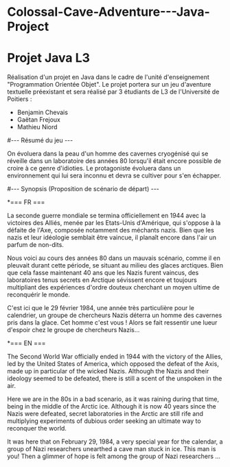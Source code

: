 # Colossal-Cave-Adventure---Java-Project
Projet Java L3
=
Réalisation d'un projet en Java dans le cadre de l'unité d'enseignement "Programmation Orientée Objet".
Le projet portera sur un jeu d'aventure textuelle préexistant et sera réalisé par 3 étudiants de L3 de l'Université de Poitiers :

- Benjamin Chevais
- Gaëtan Frejoux
- Mathieu Niord

#--- Résumé du jeu ---

On évoluera dans la peau d'un homme des cavernes cryogénisé qui se réveille dans un laboratoire des années 80 lorsqu'il était encore
possible de croire à ce genre d'idioties. Le protagoniste évoluera dans un environnement qui lui sera inconnu et devra se cultiver pour
s'en échapper.

#--- Synopsis (Proposition de scénario de départ) ---

*=== FR ===

La seconde guerre mondiale se termina officiellement en 1944 avec la victoires des Alliés, menée par les Etats-Unis d'Amérique, qui s'oppose à la défaite de l'Axe, composée notamment des méchants nazis. Bien que les nazis et leur idéologie semblait être vaincue, il planaît encore dans l'air un parfum de non-dits.

Nous voici au cours des années 80 dans un mauvais scénario, comme il en pleuvait durant cette période, se situant au milieu des glaces arctiques. Bien que cela fasse maintenant 40 ans que les Nazis furent vaincus, des laboratoires tenus secrets en Arctique sévissent encore et toujours multipliant des expériences d'ordre douteux cherchant un moyen ultime de reconquérir le monde.

C'est ici que le 29 février 1984, une année très particulière pour le calendrier, un groupe de chercheurs Nazis déterra un homme des cavernes pris dans la glace. Cet homme c'est vous ! Alors se fait ressentir une lueur d'espoir chez le groupe de chercheurs Nazis...

*=== EN ===

The Second World War officially ended in 1944 with the victory of the Allies, led by the United States of America, which opposed the defeat of the Axis, made up in particular of the wicked Nazis. Although the Nazis and their ideology seemed to be defeated, there is still a scent of the unspoken in the air.

Here we are in the 80s in a bad scenario, as it was raining during that time, being in the middle of the Arctic ice. Although it is now 40 years since the Nazis were defeated, secret laboratories in the Arctic are still rife and multiplying experiments of dubious order seeking an ultimate way to reconquer the world.

It was here that on February 29, 1984, a very special year for the calendar, a group of Nazi researchers unearthed a cave man stuck in ice. This man is you! Then a glimmer of hope is felt among the group of Nazi researchers ...
